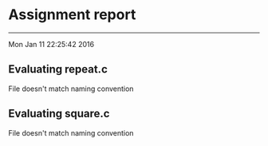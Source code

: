 # Assignment report
---
Mon Jan 11 22:25:42 2016

## Evaluating repeat.c

File doesn't match naming convention

## Evaluating square.c

File doesn't match naming convention

